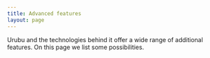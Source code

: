 ```yaml
---
title: Advanced features
layout: page
---
```


Urubu and the technologies behind it offer a wide range of
additional features. On this page we list some possibilities.
